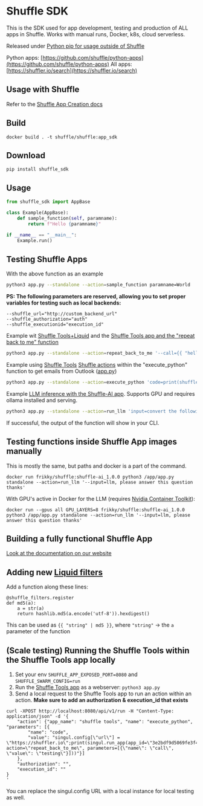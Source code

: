 # Shuffle SDK
This is the SDK used for app development, testing and production of ALL apps in Shuffle. Works with manual runs, Docker, k8s, cloud serverless. 

Released under [Python pip for usage outside of Shuffle](https://pypi.org/project/shuffle-sdk/) 

Python apps: [https://github.com/shuffle/python-apps](https://github.com/shuffle/python-apps)
All apps: [https://shuffler.io/search](https://shuffler.io/search)

## Usage with Shuffle
Refer to the [Shuffle App Creation docs](https://shuffler.io/docs/app_creation)

## Build
`docker build . -t shuffle/shuffle:app_sdk`

## Download
```
pip install shuffle_sdk
```

## Usage
```python
from shuffle_sdk import AppBase

class Example(AppBase):
    def sample_function(self, paramname):
        return f"Hello {paramname}"

if __name__ == "__main__":
    Example.run()
```

## Testing Shuffle Apps
With the above function as an example
```bash
python3 app.py --standalone --action=sample_function paramname=World
```

**PS: The following parameters are reserved, allowing you to set proper variables for testing such as local backends:**
```
--shuffle_url="http://custom_backend_url"
--shuffle_authorization="auth"
--shuffle_executionid="execution_id"
```

Example wit [Shuffle Tools+Liquid](https://github.com/Shuffle/python-apps/tree/master/shuffle-tools/1.2.0/src) and the [Shuffle Tools app and the "repeat back to me" function](https://github.com/Shuffle/python-apps/blob/678187d1198f5e8fd2072e475dbbbf858728dde8/shuffle-tools/1.2.0/src/app.py#L235)
```bash
python3 app.py --standalone --action=repeat_back_to_me '--call={{ "hello" | replace: "o", "lol" }}'
```

Example using [Shuffle Tools](https://github.com/Shuffle/python-apps/tree/master/shuffle-tools/1.2.0/src) [Shuffle actions](https://github.com/shuffle/shufflepy) within the "execute_python" function to get emails from Outlook ([app.py](https://github.com/Shuffle/python-apps/blob/678187d1198f5e8fd2072e475dbbbf858728dde8/shuffle-tools/1.2.0/src/app.py#L570))
```bash
python3 app.py --standalone --action=execute_python 'code=print(shuffle.run_app(app_id="accdaaf2eeba6a6ed43b2efc0112032d", action="get_emails"))'
```

Example [LLM inference with the Shuffle-AI app](https://github.com/Shuffle/python-apps/tree/master/shuffle-ai/1.0.0/src). Supports GPU and requires ollama installed and serving. 
```bash
python3 app.py --standalone --action=run_llm 'input=convert the following data into a python list of valid ips: 12.3.4.4'
```

If successful, the output of the function will show in your CLI.

## Testing functions inside Shuffle App images manually
This is mostly the same, but paths and docker is a part of the command.
```
docker run frikky/shuffle:shuffle-ai_1.0.0 python3 /app/app.py standalone --action=run_llm '--input=llm, please answer this question thanks'
```

With GPU's active in Docker for the LLM (requires [Nvidia Container Toolkit](https://docs.nvidia.com/datacenter/cloud-native/container-toolkit/latest/install-guide.html)):
```
docker run --gpus all GPU_LAYERS=8 frikky/shuffle:shuffle-ai_1.0.0 python3 /app/app.py standalone --action=run_llm '--input=llm, please answer this question thanks'
```

## Building a fully functional Shuffle App
[Look at the documentation on our website](https://shuffler.io/docs/app_creation)

## Adding new [Liquid filters](https://shuffler.io/docs/liquid)
Add a function along these lines:
```
@shuffle_filters.register
def md5(a):
    a = str(a)
    return hashlib.md5(a.encode('utf-8')).hexdigest()
```

This can be used as `{{ "string" | md5 }}`, where `"string"` -> the `a` parameter of the function

## (Scale testing) Running the Shuffle Tools within the Shuffle Tools app locally
1. Set your env `SHUFFLE_APP_EXPOSED_PORT=8080` and `SHUFFLE_SWARM_CONFIG=run`
2. Run the [Shuffle Tools app](https://github.com/Shuffle/python-apps/tree/master/shuffle-tools/1.2.0/src) as a webserver: `python3 app.py`
3. Send a local request to the Shuffle Tools app to run an action within an action. **Make sure to add an authorization & execution_id that exists**
```
curl -XPOST http://localhost:8080/api/v1/run -H "Content-Type: application/json" -d '{
    "action": {"app_name": "shuffle tools", "name": "execute_python", "parameters": [{
        "name": "code", 
        "value": "singul.config[\"url\"] = \"https://shuffler.io\";print(singul.run_app(app_id=\"3e2bdf9d5069fe3f4746c29d68785a6a\", action=\"repeat_back_to_me\", parameters=[{\"name\": \"call\", \"value\": \"testing\"}]))"}]
    }, 
    "authorization": "",
    "execution_id": ""
}
'
```

You can replace the singul.config URL with a local instance for local testing as well.
